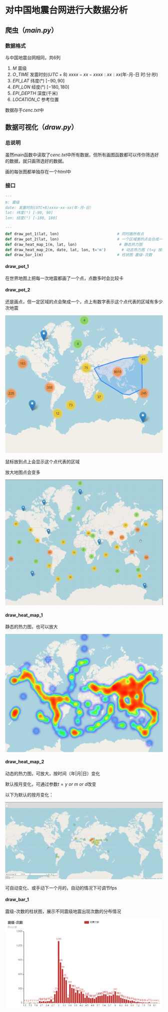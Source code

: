 # 对中国地震台网进行大数据分析

##  爬虫$（main.py）$

### 数据格式

与中国地震台网相同，共6列

1. $M$	震级
2. $O\_TIME$      发震时刻$(UTC+8)$ $xxxx-xx-xx xx:xx:xx$(年-月-日 时:分:秒)
3. $EPI\_LAT$    纬度(°) $[-90, 90]$
4. $EPI\_LON$    经度(°) $[-180, 180]$
5. $EPI\_DEPTH$    深度(千米)
6. $LOCATION\_C$    参考位置

数据存于$cenc.txt$中



## 数据可视化$（draw.py）$

### 总说明

虽然main函数中读取了$cenc.txt$中所有数据，但所有画图函数都可以传你筛选好的数据，就只画筛选好的数据。

画的每张图都单独存在一个$html$中

### 接口

```python
'''
m: 震级
date: 发震时刻(UTC+8)xxxx-xx-xx(年-月-日）
lat: 纬度(°) [-90, 90]
lon: 经度(°) [-180, 180]

'''
def draw_pot_1(lat, lon) 						  # 同时画所有点
def draw_pot_2(lat, lon)						  # 一个区域类的点会合成一个点，点上数字表示这个区域有多少点
def draw_heat_map_1(m, lat, lon)				   # 静态热力图
def draw_heat_map_2(m, date, lat, lon, t='m')  		# 动态热力图 (t=y 按年划分)(t=m 按月划分（默认）)(t = d 按日划分)
def draw_bar_1(m)								  # 柱状图 震级-次数
```

#### draw_pot_1

在世界地图上把每一次地震都画了一个点，点数多时会比较卡

#### draw_pot_2

还是画点，但一定区域的点会聚成一个，点上有数字表示这个点代表的区域有多少次地震

![draw_pot_2_1](.\imgs\draw_pot_2_1.png)

鼠标放到点上会显示这个点代表的区域

放大地图点会变多

<img src=".\imgs\draw_pot_2_2_.gif" alt="draw_pot_2_2_" style="zoom:50%;" />

#### draw_heat_map_1

静态的热力图，也可以放大

<img src=".\imgs\draw_heat_map_1_1.png" alt="draw_heat_map_1_1" style="zoom:75%;" />

#### draw_heat_map_2

动态的热力图，可放大，按时间（年|月|日）变化

默认按月变化，可通过参数$t= y \ or \ m \ or \ d$改变

以下为默认的按月变化：

![draw_heat_map_2_1_](.\imgs\draw_heat_map_2_1_.gif)

可自动变化、或手动下一个月的，自动的情况下可调节fps



#### draw_bar_1

震级-次数的柱状图，展示不同震级地震出现次数的分布情况

![draw_bar_1_1](.\imgs\draw_bar_1_1.png)